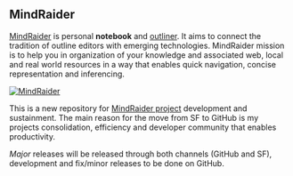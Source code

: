 MindRaider
----------
[MindRaider](http://mindraider.sf.net) is personal **notebook** and [outliner](http://en.wikipedia.org/wiki/Outliner). 
It aims to connect the tradition of outline editors with emerging technologies. MindRaider 
mission is to help you in organization of your knowledge and associated web, local and 
real world resources in a way that enables quick navigation, concise representation 
and inferencing.

[![MindRaider](http://me.mindforger.com/projects/images/mr-preview.jpg "MindRaider - Personal Notebook and Outliner")](http://mindraider.sf.net)

This is a new repository for [MindRaider project](http://mindraider.sf.net) development 
and sustainment. The main reason for the move from SF to GitHub is my projects
consolidation, efficiency and developer community that enables productivity.

*Major* releases will be released through both channels (GitHub and SF), development
and fix/minor releases to be done on GitHub.
